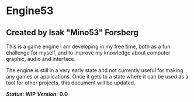 # Engine53
## Created by Isak "Mino53" Forsberg

This is a game engine I am developing in my free time, both as a fun challenge for myself, and to improve my knowledge about computer graphic, audio and interface.

The engine is still in a very early state and not currently useful for making any games or applications. Once it gets to a state where it can be used as a tool for other projects, this document will be updated.


***Status:*** **WIP**
***Version:*** **0.0**